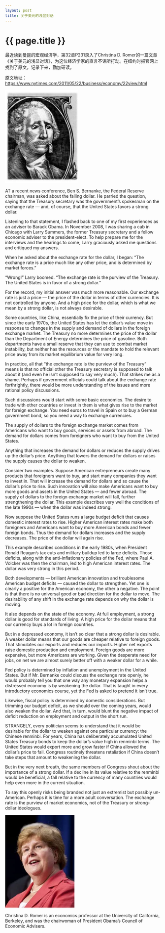 ```yaml
---
layout: post
title: 关于美元的浅显对话
---
```


{{ page.title }}
================

最近读到曼昆的宏观经济学，第32章P231录入了Christina D. Romer的一篇文章《关于美元的浅显对话》，为这位经济学家的直言不讳所打动。在纽约时报官网上找到了原文，记录下来，勤加研读。

原文地址：https://www.nytimes.com/2011/05/22/business/economy/22view.html

![1](2020-12-23-dollar-1.webp)

AT a recent news conference, Ben S. Bernanke, the Federal Reserve chairman, was asked about the falling dollar. He parried the question, saying that the Treasury secretary was the government’s spokesman on the exchange rate — and, of course, that the United States favors a strong dollar.

Listening to that statement, I flashed back to one of my first experiences as an adviser to Barack Obama. In November 2008, I was sharing a cab in Chicago with Larry Summers, the former Treasury secretary and a fellow economic adviser to the president-elect. To help prepare me for the interviews and the hearings to come, Larry graciously asked me questions and critiqued my answers.

When he asked about the exchange rate for the dollar, I began: “The exchange rate is a price much like any other price, and is determined by market forces.”

“Wrong!” Larry boomed. “The exchange rate is the purview of the Treasury. The United States is in favor of a strong dollar.”

For the record, my initial answer was much more reasonable. Our exchange rate is just a price — the price of the dollar in terms of other currencies. It is not controlled by anyone. And a high price for the dollar, which is what we mean by a strong dollar, is not always desirable.

Some countries, like China, essentially fix the price of their currency. But since the early 1970s, the United States has let the dollar’s value move in response to changes in the supply and demand of dollars in the foreign exchange market. The Treasury no more determines the price of the dollar than the Department of Energy determines the price of gasoline. Both departments have a small reserve that they can use to combat market instability, but neither has the resources or the mandate to hold the relevant price away from its market equilibrium value for very long.

In practice, all that “the exchange rate is the purview of the Treasury” means is that no official other the Treasury secretary is supposed to talk about it (and even he isn’t supposed to say very much). That strikes me as a shame. Perhaps if government officials could talk about the exchange rate forthrightly, there would be more understanding of the issues and more rational policy discussions.

Such discussions would start with some basic economics. The desire to trade with other countries or invest in them is what gives rise to the market for foreign exchange. You need euros to travel in Spain or to buy a German government bond, so you need a way to exchange currencies.

The supply of dollars to the foreign exchange market comes from Americans who want to buy goods, services or assets from abroad. The demand for dollars comes from foreigners who want to buy from the United States.

Anything that increases the demand for dollars or reduces the supply drives up the dollar’s price. Anything that lowers the demand for dollars or raises the supply causes the dollar to weaken.

Consider two examples. Suppose American entrepreneurs create many products that foreigners want to buy, and start many companies they want to invest in. That will increase the demand for dollars and so cause the dollar’s price to rise. Such innovation will also make Americans want to buy more goods and assets in the United States — and fewer abroad. The supply of dollars to the foreign exchange market will fall, further strengthening the dollar. This example describes very well the conditions of the late 1990s — when the dollar was indeed strong.

Now suppose the United States runs a large budget deficit that causes domestic interest rates to rise. Higher American interest rates make both foreigners and Americans want to buy more American bonds and fewer foreign bonds. Thus the demand for dollars increases and the supply decreases. The price of the dollar will again rise.

This example describes conditions in the early 1980s, when President Ronald Reagan’s tax cuts and military buildup led to large deficits. Those deficits, along with the anti-inflationary policies of the Fed, where Paul A. Volcker was then the chairman, led to high American interest rates. The dollar was very strong in this period.

Both developments — brilliant American innovation and troublesome American budget deficits — caused the dollar to strengthen. Yet one is clearly a positive for the American economy, the other a negative. The point is that there is no universal good or bad direction for the dollar to move. The desirability of any shift in the exchange rate depends on why the dollar is moving.

It also depends on the state of the economy. At full employment, a strong dollar is good for standards of living. A high price for the dollar means that our currency buys a lot in foreign countries.

But in a depressed economy, it isn’t so clear that a strong dollar is desirable. A weaker dollar means that our goods are cheaper relative to foreign goods. That stimulates our exports and reduces our imports. Higher net exports raise domestic production and employment. Foreign goods are more expensive, but more Americans are working. Given the desperate need for jobs, on net we are almost surely better off with a weaker dollar for a while.

Fed policy is determined by inflation and unemployment in the United States. But if Mr. Bernanke could discuss the exchange rate openly, he would probably tell you that one way any monetary expansion helps a distressed economy is by weakening the dollar. That is taught in every introductory economics course, yet the Fed is asked to pretend it isn’t true.

Likewise, fiscal policy is determined by domestic considerations. But trimming our budget deficit, as we should over the coming years, would also weaken the dollar. And that, in turn, would blunt the negative impact of deficit reduction on employment and output in the short run.

STRANGELY, every politician seems to understand that it would be desirable for the dollar to weaken against one particular currency: the Chinese renminbi. For years, China has deliberately accumulated United States Treasury bonds to keep the dollar’s value high in renminbi terms. The United States would export more and grow faster if China allowed the dollar’s price to fall. Congress routinely threatens retaliation if China doesn’t take steps that amount to weakening the dollar.

But in the very next breath, the same members of Congress shout about the importance of a strong dollar. If a decline in its value relative to the renminbi would be beneficial, a fall relative to the currency of many countries would help even more in the current situation.

To say this openly risks being branded not just an extremist but possibly un-American. Perhaps it is time for a more adult conversation. The exchange rate is the purview of market economics, not of the Treasury or strong-dollar ideologues.

![2020-12-23-dollar-2.webp](2020-12-23-dollar-2.webp)

Christina D. Romer is an economics professor at the University of California, Berkeley, and was the chairwoman of President Obama’s Council of Economic Advisers.
